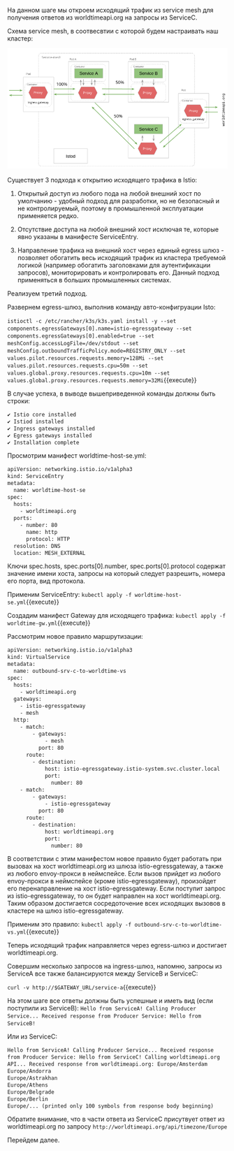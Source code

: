 На данном шаге мы откроем исходящий трафик из service mesh для получения ответов из worldtimeapi.org на запросы из ServiceC.

Схема service mesh, в соотвесвтии с которой будем настраивать наш кластер:

![Mesh configuration](../assets/sc2-4.png)

Существует 3 подхода к открытию исходящего трафика в Istio:

1) Открытый доступ из любого пода на любой внешний хост по умолчанию - удобный подход для разработки, но не безопасный и не контролируемый, поэтому в промышленной эксплуатации применяется редко.

2) Отсутствие доступа на любой внешний хост исключая те, которые явно указаны в манифесте ServiceEntry.

3) Направление трафика на внешний хост через единый egress шлюз - позволяет обогатить весь исходящий трафик из кластера требуемой логикой (например обогатить заголовками для аутентификации запросов), мониторировать и контролировать его. Данный подход применяться в больших промышленных системах.

Реализуем третий подход.

Развернем egress-шлюз, выполнив команду авто-конфигруации Isto:

`istioctl -c /etc/rancher/k3s/k3s.yaml install -y --set components.egressGateways[0].name=istio-egressgateway --set components.egressGateways[0].enabled=true --set meshConfig.accessLogFile=/dev/stdout --set meshConfig.outboundTrafficPolicy.mode=REGISTRY_ONLY --set values.pilot.resources.requests.memory=128Mi --set values.pilot.resources.requests.cpu=50m --set values.global.proxy.resources.requests.cpu=10m --set values.global.proxy.resources.requests.memory=32Mi`{{execute}}

В случае успеха, в выводе вышеприведенной команды должны быть строки:
```
✔ Istio core installed                                                        
✔ Istiod installed                                                            
✔ Ingress gateways installed                                                  
✔ Egress gateways installed                                                   
✔ Installation complete
```

Просмотрим манифест worldtime-host-se.yml:
```
apiVersion: networking.istio.io/v1alpha3
kind: ServiceEntry
metadata:
  name: worldtime-host-se
spec:
  hosts:
    - worldtimeapi.org
  ports:
    - number: 80
      name: http
      protocol: HTTP
  resolution: DNS
  location: MESH_EXTERNAL
```

Ключи spec.hosts, spec.ports[0].number, spec.ports[0].protocol содержат значение имени хоста, запросы на который следует разрешить, номера его порта, вид протокола.

Применим ServiceEntry:
`kubectl apply -f worldtime-host-se.yml`{{execute}}

Создадим манифест Gateway для исходящего трафика:
`kubectl apply -f worldtime-gw.yml`{{execute}}

Рассмотрим новое правило маршрутизации:
```
apiVersion: networking.istio.io/v1alpha3
kind: VirtualService
metadata:
  name: outbound-srv-c-to-worldtime-vs
spec:
  hosts:
    - worldtimeapi.org
  gateways:
    - istio-egressgateway
    - mesh
  http:
    - match:
        - gateways:
            - mesh
          port: 80
      route:
        - destination:
            host: istio-egressgateway.istio-system.svc.cluster.local
            port:
              number: 80
    - match:
        - gateways:
            - istio-egressgateway
          port: 80
      route:
        - destination:
            host: worldtimeapi.org
            port:
              number: 80
```

В соответствии с этим манифестом новое правило будет работать при вызовах на хост worldtimeapi.org из шлюза istio-egressgateway, а также из любого envoy-прокси в неймспейсе. Если вызов прийдет из любого envoy-прокси в неймспейсе (кроме istio-egressgateway), произойдет его перенаправление на хост istio-egressgateway. Если поступит запрос из istio-egressgateway, то он будет направлен на хост worldtimeapi.org. Таким образом достигается сосредоточение всех исходящих вызовов в кластере на шлюз istio-egressgateway.

Применим это правило:
`kubectl apply -f outbound-srv-c-to-worldtime-vs.yml`{{execute}}

Теперь исходящий трафик направляется через egress-шлюз и достигает worldtimeapi.org.

Совершим несколько запросов на ingress-шлюз, напомню, запросы из ServiceA все также балансируются между ServiceB и ServiceC:

`curl -v http://$GATEWAY_URL/service-a`{{execute}}

На этом шаге все ответы должны быть успешные и иметь вид (если поступили из ServiceB):
`Hello from ServiceA! Calling Producer Service... Received response from Producer Service: Hello from ServiceB!`

Или из ServiceC:
```
Hello from ServiceA! Calling Producer Service... Received response from Producer Service: Hello from ServiceC! Calling worldtimeapi.org API... Received response from worldtimeapi.org: Europe/Amsterdam
Europe/Andorra
Europe/Astrakhan
Europe/Athens
Europe/Belgrade
Europe/Berlin
Europe/... (printed only 100 symbols from response body beginning)
```

Обратите внимание, что в части ответа из ServiceC присутвует ответ из worldtimeapi.org по запросу `http://worldtimeapi.org/api/timezone/Europe`

Перейдем далее.